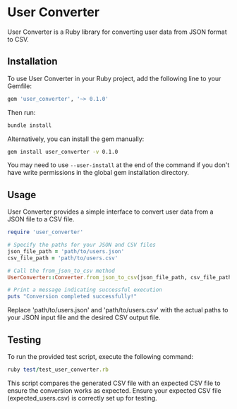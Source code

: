 # User Converter

User Converter is a Ruby library for converting user data from JSON format to CSV.

## Installation

To use User Converter in your Ruby project, add the following line to your Gemfile:

```ruby
gem 'user_converter', '~> 0.1.0'
```

Then run:
```bash
bundle install
```

Alternatively, you can install the gem manually:

```bash
gem install user_converter -v 0.1.0
```

You may need to use `--user-install` at the end of the command if you don't have write permissions in the global gem installation directory.

## Usage
User Converter provides a simple interface to convert user data from a JSON file to a CSV file.

```ruby
require 'user_converter'

# Specify the paths for your JSON and CSV files
json_file_path = 'path/to/users.json'
csv_file_path = 'path/to/users.csv'

# Call the from_json_to_csv method
UserConverter::Converter.from_json_to_csv(json_file_path, csv_file_path)

# Print a message indicating successful execution
puts "Conversion completed successfully!"
```

Replace 'path/to/users.json' and 'path/to/users.csv' with the actual paths to your JSON input file and the desired CSV output file.

## Testing
To run the provided test script, execute the following command:

```ruby
ruby test/test_user_converter.rb
```

This script compares the generated CSV file with an expected CSV file to ensure the conversion works as expected. Ensure your expected CSV file (expected_users.csv) is correctly set up for testing.